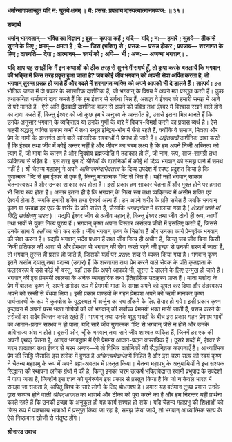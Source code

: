 **धर्मान्भागवतान्ब्रूत यदि न: श्रुतये क्षमम् ।** **यै: प्रसन्न: प्रपन्नाय दास्यत्यात्मानमप्यज: ॥ ३१॥** 

**शब्दार्थ** 

**धर्मान् भागवतान्—** **भक्ति का विज्ञान** **; ब्रूत—** **कृपया कहें** **; यदि—** **यदि** **; न:—** **हमारे** **; श्रुतये—** **ठीक से सुनने के लिए** **; क्षमम्—** **क्षमता है** **; यै:—** **जिस (भक्ति) से** **; प्रसन्न:—** **प्रसन्न होकर** **; प्रपन्नाय—** **शरणागत के लिए** **; दास्यति—** **देगा** **; आत्मानम्—** **स्वयं को** **;** **अपि—** **भी** **; अज:—** **अजन्मा भगवान्।** **.** 

**यदि आप यह समझें कि मैं इन कथाओं को ठीक तरह से सुनने में समर्थ हूँ, तो कृपा करके** **बतलायें कि भगवान् की भकि्त में किस तरह प्रवृत्त हुआ जाता है? जब कोई जीव भगवान् को** **अपनी सेवा अर्पित करता है, तो भगवान् तुरन्त प्रसन्न हो जाते हैं और बदले में शरणागत व्यक्ति** **को अपने आपको भी दे डालते हैं।** **तात्पर्य :** इस भौतिक जगत में दो प्रकार के सांसारिक दार्शनिक हैं, जो भगवान् के विषय में अपने मत प्रस्तुत करते हैं। कुछ तथाकथित धर्माचार्य दावा करते हैं कि हम ईश्वर से सर्वथा भिन्न हैं, अतएव वे ईश्वर को हमारी समझ में आने से परे मानते हैं। ऐसे अति द्वैतवादी दार्शनिक बाहर से अपने को पवित्र तथा ईश्वर में विश्वास रखने वाले होने का दावा करते हैं, किन्तु ईश्वर को जो कुछ हमारे अनुभव के अन्तर्गत है, उससे इतना भिन्न मानते हैं कि उनके अनुसार भगवान् के व्यकि्तत्व या उनके गुणों के बारे में विचार-विमर्श करने का प्रयास व्यर्थ है। ऐसे बाहरी श्रद्धालु व्यक्ति सकाम कर्मों में तथा स्थूल इन्द्रिय-भोग में फँसे रहते हैं, क्योंकि वे समाज, मित्रता और प्रेम के नामों के अन्तर्गत आने वाले सांसारिक सश्बन्धों में प्रेमांध हो जाते हैं। *अद्वैतवादी* दार्शनिक दावा करते हैं कि ईश्वर तथा जीव में कोई अन्तर नहीं है और जीवन का चरम लक्ष्य है कि हम अपने निजी अस्तित्व को त्याग दें, जो माया के कारण है और निॢवशेष ब्रह्मज्योति में तदाकार हो लें, जो नाम, रूप, साज-सामग्री तथा व्यक्तित्व से रहित है। इस तरह इन दो श्रेणियों के दार्शनिकों में कोई भी दिव्य भगवान् को समझ पाने में समर्थ नहीं है। श्री चैतन्य महाप्रभु ने अपने *अचिन्त्यभेदाभेदतत्त्व* के दिव्य उपदेश में स्पष्ट प्रदॢशत किया है कि गुणात्मक ²ष्टि से हम ईश्वर से एक हैं, किन्तु मात्रात्मक ²ष्टि से भिन्न हैं। यही नहीं भगवान् साकार चेतनास्वरूप हैं और उनका साकार रूप होता है। इसी प्रकार हम साकार चेतना हैं और मुक्त होने पर हमारा भी नित्य रूप होता है। अन्तर इतना ही है कि भगवान् के नित्य रूप तथा व्यकि्तत्व में असीम शक्ति एवं ऐश्वर्य होता है, जबकि हमारी शक्ति तथा ऐश्वर्य अल्प हैं। हम अपने शरीर के प्रति सचेत हैं जबकि भगवान् कृष्ण या परब्रह्म हर एक के शरीर के प्रति सचेत हैं, जैसाकि *भगवद्गीता* में बतलाया गया है ( *क्षेत्रज्ञं चापि मां विद्धि सर्वक्षेत्रषु भारत* )। यद्यपि ईश्वर जीव से अतीव महान् है, किन्तु ईश्वर तथा जीव दोनों ही रूप, कार्यों तथा भावों से युक्त नित्य पुरुष हैं। भगवान् कृष्ण अपना विस्तार असंलय जीवों में इसलिए करते हैं, जिससे उनके साथ वे *रसों* का भोग कर सकें। जीव भगवान् कृष्ण के भिन्नांश हैं और उनका कार्य प्रेमपूर्वक भगवान् की सेवा करना है। यद्यपि भगवान् सदैव प्रधान हैं तथा जीव नित्य ही अधीन है, किन्तु जब जीव बिना किसी निजी प्रतिफल की आशा से और प्रेमभाव से भगवान् की सेवा करते रहने की इच्छा से उनकी शरण में जाता है, तो भगवान् तुरन्त ही प्रसन्न हो जाते हैं, जिसको यहाँ पर *प्रसन्न:* शब्द से व्यक्त किया गया है। भगवान् कृष्ण इतने असीम दयालु तथा वदान्य (उदार) हैं कि शरणागत तथा प्रेम करने वाले सेवक के प्रति कृतज्ञता के फलस्वरूप वे उसे कोई भी वस्तु, यहाँ तक कि अपने आपको भी, तुरन्त दे डालने के लिए उन्मुख हो जाते हैं। भगवान् की इस प्रेममयी लालसा के अनेक व्यावहारिक तथा ऐतिहासिक उदाहरण प्राप्त हैं। माता यशोदा के प्रेम में बालक कृष्ण ने, अपने दामोदर रूप में प्रेममयी माता के समक्ष अपने को अॢपत कर दिया और दंडस्वरूप अपने को रस्सी से बँधवा लिया। इसी प्रकार पाण्डवों के गहन प्रेमवश अपने को ऋणी मानकर कृष्ण पार्थसारथी के रूप में कुरुक्षेत्र के युद्धस्थल में अर्जुन का रथ हाँकने के लिए तैयार हो गये। इसी प्रकार कृष्ण वृन्दावन में अपनी परम भक्त गोपियों को जो भगवान् की सर्वोच्च प्रेममयी भक्त मानी जाती हैं, प्रसन्न करने के तरीकों का सदैव चिन्तन करते रहते हैं। भगवान् तथा उनके शुद्ध भक्तों के बीच इस प्रकार गहन प्रेममय भावों का आदान-प्रदान सश्भव न हो पाता, यदि सारे जीव गुणात्मक ²ष्टि से भगवान् जैसे न होते और उनके अविभाज्य अंश न होते। दूसरी ओर, चूँकि भगवान् तथा सारे जीव शाश्वत व्यकि्त हैं, जिनमें हर एक की अपनी पृथक् चेतना है, अतएव भगवद्धाम में ऐसे प्रेममय आदान-प्रदान वास्तविक हैं। दूसरे शब्दों में, ईश्वर से चरम तादात्श्य तथा ईश्वर से चरम अन्तर—ये तो विभिन्न दार्शनिकों की सैद्धानि्तक कल्पनाएँ हैं। आध्यात्मिक प्रेम की सिद्धि जैसाकि इस श्लोक में वॢणत है *अचिन्त्यभेदाभेद* में निहित है और इस चरम सत्य को स्वयं कृष्ण ने चैतन्य महाप्रभु के रूप में अपने ब्रह्म-अवतार में प्रस्तुत किया। चैतन्य महाप्रभु के अनुयायियों ने इस सश्यक सिद्धान्त की स्थापना अनेक ग्रंथों में की है, किन्तु इनका चरम उत्कर्ष भकि्तवेदान्त स्वामी प्रभुपाद के उपदेशों में पाया जाता है, जिन्होंने इस ज्ञान को पूर्णरूपेण इस प्रकार से प्रस्तुत किया है कि जो न केवल भारत में समझा जा सकता है, अपितु विश्व के सारे लोगों के लिए बोधगश्य है। हमारा यह वर्तमान तुच्छ प्रयास उनके द्वारा सश्पन्न होने वाली *श्रीमद्भागवत* का भावार्थ और टीका को पूरा करने का है और हम निरन्तर यही प्रार्थना करते रहते हैं कि उनकी इच्छा के अनुकूल ही यह कार्य सश्पन्न हो सके। यदि चैतन्य महाप्रभु की शिक्षाओं को जिस रूप में पाश्चात्य भाषाओं में प्रस्तुत किया जा रहा है, समझ लिया जाये, तो भगवान् आध्यात्मिक सत्य के ऐसे निष्ठावान खोजी से संतुष्ट होंगे। 

**श्रीनारद उवाच** 